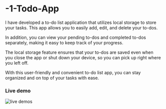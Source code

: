 # -1-Todo-App
I have developed a to-do list application that utilizes local storage to store your tasks. This app allows you to easily add, edit, and delete your to-dos.

In addition, you can view your pending to-dos and completed to-dos separately, making it easy to keep track of your progress.

The local storage feature ensures that your to-dos are saved even when you close the app or shut down your device, so you can pick up right where you left off.

With this user-friendly and convenient to-do list app, you can stay organized and on top of your tasks with ease.

### Live demo
![live demos](https://meet-tola.github.io/-1-Todo-App/)
